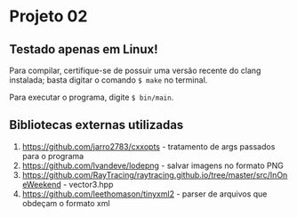 # Projeto 02

## __Testado apenas em Linux!__
Para compilar, certifique-se de possuir uma versão recente do clang instalada; basta digitar o comando `$ make` no terminal.

Para executar o programa, digite `$ bin/main`.

## Bibliotecas externas utilizadas
1. https://github.com/jarro2783/cxxopts - tratamento de args passados para o programa
2. https://github.com/lvandeve/lodepng - salvar imagens no formato PNG
3. https://github.com/RayTracing/raytracing.github.io/tree/master/src/InOneWeekend - vector3.hpp
4. https://github.com/leethomason/tinyxml2 - parser de arquivos que obdeçam o formato xml
